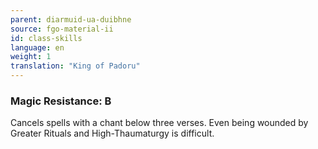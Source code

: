 ```yaml
---
parent: diarmuid-ua-duibhne
source: fgo-material-ii
id: class-skills
language: en
weight: 1
translation: "King of Padoru"
---
```


### Magic Resistance: B

Cancels spells with a chant below three verses.
Even being wounded by Greater Rituals and High-Thaumaturgy is difficult.
